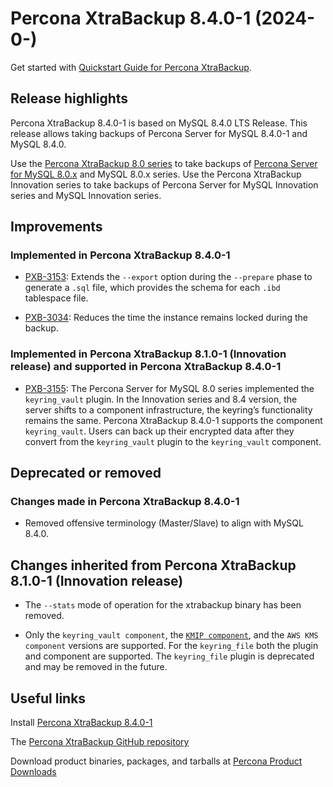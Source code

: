 #  Percona XtraBackup 8.4.0-1 (2024-0-)

Get started with [Quickstart Guide for Percona XtraBackup](..//quickstart-overview.md).

## Release highlights

Percona XtraBackup 8.4.0-1 is based on MySQL 8.4.0 LTS Release. This release allows taking backups of Percona Server for MySQL 8.4.0-1 and MySQL 8.4.0.

Use the [Percona XtraBackup 8.0 series] to take backups of [Percona Server for MySQL 8.0.x] and MySQL 8.0.x series. Use the Percona XtraBackup Innovation series to take backups of Percona Server for MySQL Innovation series and MySQL Innovation series.

## Improvements

### Implemented in Percona XtraBackup 8.4.0-1

* [PXB-3153](https://perconadev.atlassian.net/browse/PXB-3153): Extends the `--export` option during the `--prepare` phase to generate a `.sql` file, which provides the schema for each `.ibd` tablespace file.

* [PXB-3034](https://perconadev.atlassian.net/browse/PXB-3034): Reduces the time the instance remains locked during the backup.

### Implemented in Percona XtraBackup 8.1.0-1 (Innovation release) and supported in Percona XtraBackup 8.4.0-1

* [PXB-3155](https://perconadev.atlassian.net/browse/PXB-3155): The Percona Server for MySQL 8.0 series implemented the `keyring_vault` plugin. In the Innovation series and 8.4 version, the server shifts to a component infrastructure, the keyring’s functionality remains the same. Percona XtraBackup 8.4.0-1 supports the component `keyring_vault`. Users can back up their encrypted data after they convert from the `keyring_vault` plugin to the `keyring_vault` component.

## Deprecated or removed

### Changes made in Percona XtraBackup 8.4.0-1

* Removed offensive terminology (Master/Slave) to align with MySQL 8.4.0.

## Changes inherited from Percona XtraBackup 8.1.0-1 (Innovation release)

* The `--stats` mode of operation for the xtrabackup binary has been removed.

* Only the `keyring_vault component`, the [`KMIP component`](..//using-kmip.md), and the `AWS KMS component` versions are supported. For the `keyring_file` both the plugin and component are supported. The `keyring_file` plugin is deprecated and may be removed in the future.

## Useful links

Install [Percona XtraBackup 8.4.0-1](..//installation.md)

The [Percona XtraBackup GitHub repository](https://github.com/percona/percona-xtrabackup)

Download product binaries, packages, and tarballs at [Percona Product Downloads](https://www.percona.com/downloads)

[Percona XtraBackup 8.0 series]: https://docs.percona.com/percona-xtrabackup/8.0/
[Percona Server for MySQL 8.0.x]: https://docs.percona.com/percona-server/8.0/


